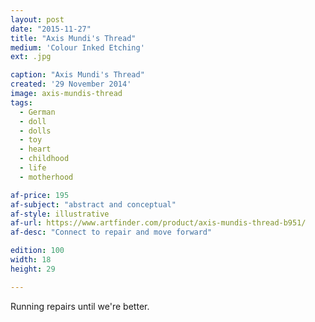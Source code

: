 ```yaml
---
layout: post
date: "2015-11-27"
title: "Axis Mundi's Thread"
medium: 'Colour Inked Etching'
ext: .jpg

caption: "Axis Mundi's Thread"
created: '29 November 2014'
image: axis-mundis-thread
tags:
  - German
  - doll
  - dolls
  - toy
  - heart
  - childhood
  - life
  - motherhood

af-price: 195
af-subject: "abstract and conceptual"
af-style: illustrative
af-url: https://www.artfinder.com/product/axis-mundis-thread-b951/
af-desc: "Connect to repair and move forward"

edition: 100
width: 18
height: 29

---
```


Running repairs until we're better.
